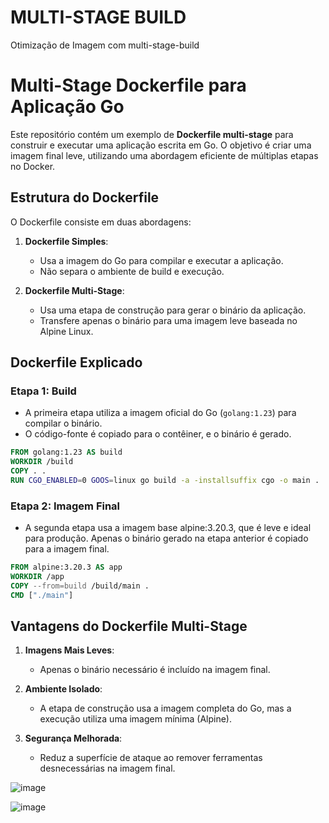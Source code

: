 # MULTI-STAGE BUILD
Otimização de Imagem com multi-stage-build

# Multi-Stage Dockerfile para Aplicação Go

Este repositório contém um exemplo de **Dockerfile multi-stage** para construir e executar uma aplicação escrita em Go. O objetivo é criar uma imagem final leve, utilizando uma abordagem eficiente de múltiplas etapas no Docker.

## Estrutura do Dockerfile

O Dockerfile consiste em duas abordagens:

1. **Dockerfile Simples**:
   - Usa a imagem do Go para compilar e executar a aplicação.
   - Não separa o ambiente de build e execução.

2. **Dockerfile Multi-Stage**:
   - Usa uma etapa de construção para gerar o binário da aplicação.
   - Transfere apenas o binário para uma imagem leve baseada no Alpine Linux.

## Dockerfile Explicado

### **Etapa 1: Build**
- A primeira etapa utiliza a imagem oficial do Go (`golang:1.23`) para compilar o binário.
- O código-fonte é copiado para o contêiner, e o binário é gerado.

```dockerfile
FROM golang:1.23 AS build
WORKDIR /build
COPY . .
RUN CGO_ENABLED=0 GOOS=linux go build -a -installsuffix cgo -o main .
```

### **Etapa 2: Imagem Final**
- A segunda etapa usa a imagem base alpine:3.20.3, que é leve e ideal para produção. Apenas o binário gerado na etapa anterior é copiado para a imagem final.

```dockerfile
FROM alpine:3.20.3 AS app
WORKDIR /app
COPY --from=build /build/main .
CMD ["./main"]
```


## Vantagens do Dockerfile Multi-Stage

1. **Imagens Mais Leves**:
   - Apenas o binário necessário é incluído na imagem final.

2. **Ambiente Isolado**:
   - A etapa de construção usa a imagem completa do Go, mas a execução utiliza uma imagem mínima (Alpine).

3. **Segurança Melhorada**:
   - Reduz a superfície de ataque ao remover ferramentas desnecessárias na imagem final.


![image](https://github.com/user-attachments/assets/8b95e2d9-60d6-46bf-be2f-aad16daa4742)



![image](https://github.com/user-attachments/assets/d4cd3852-dbf5-465e-8f94-5021ec1524b4)





